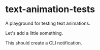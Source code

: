 # text-animation-tests
A playground for testing text animations.

Let's add a little something.

This should create a CLI notification.
